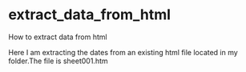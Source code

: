 # extract_data_from_html
How to extract data from html

Here I am extracting the dates from an existing html file located in my folder.The file is sheet001.htm
